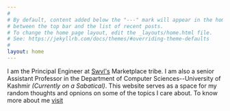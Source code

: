 ```yaml
---
#
# By default, content added below the "---" mark will appear in the home page
# between the top bar and the list of recent posts.
# To change the home page layout, edit the _layouts/home.html file.
# See: https://jekyllrb.com/docs/themes/#overriding-theme-defaults
#
layout: home
---
```

I am the Principal Engineer at [Swvl's](https://www.swvl.com/) Marketplace tribe. I am also a senior Assistant Professor in the Department of Computer Sciences--University of Kashmir _(Currently on a Sabatical)_. This website serves as a space for my random thoughts and opnions on some of the topics I care about.  To know more about me [visit](/about.md)
